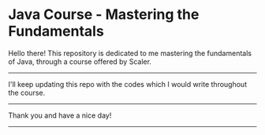 # Java Course - Mastering the Fundamentals



Hello there! This repository is dedicated to me mastering the fundamentals of Java, through a course offered by Scaler.

---

I'll keep updating this repo with the codes which I would write throughout the course.

---

Thank you and have a nice day!

---
